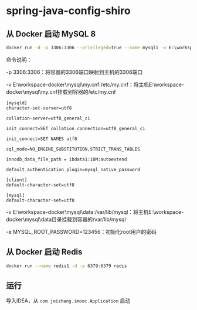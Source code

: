# spring-java-config-shiro

##  从 Docker 启动 MySQL 8

```bash
docker run -d -p 3306:3306 --privileged=true --name mysql1 -v E:\workspace-docker\mysql\my.cnf:/etc/my.cnf -v E:\workspace-docker\mysql\data:/var/lib/mysql -e MYSQL_ROOT_PASSWORD=123456 mysql
```
命令说明：

-p 3306:3306：将容器的3306端口映射到主机的3306端口

-v E:\workspace-docker\mysql\my.cnf:/etc/my.cnf：将主机E:\workspace-docker\mysql\my.cnf挂载到容器的/etc/my.cnf

```text
[mysqld]
character-set-server=utf8

collation-server=utf8_general_ci

init_connect=SET collation_connection=utf8_general_ci

init_connect=SET NAMES utf8

sql_mode=NO_ENGINE_SUBSTITUTION,STRICT_TRANS_TABLES

innodb_data_file_path = ibdata1:10M:autoextend

default_authentication_plugin=mysql_native_password

[client]
default-character-set=utf8

[mysql]
default-character-set=utf8
```

-v E:\workspace-docker\mysql\data:/var/lib/mysql：将主机E:\workspace-docker\mysql\data目录挂载到容器的/var/lib/mysql

-e MYSQL_ROOT_PASSWORD=123456：初始化root用户的密码

## 从 Docker 启动 Redis

```bash
docker run --name redis1 -d -p 6379:6379 redis
```

## 运行

导入IDEA，从 `com.joizhang.imooc.Application` 启动